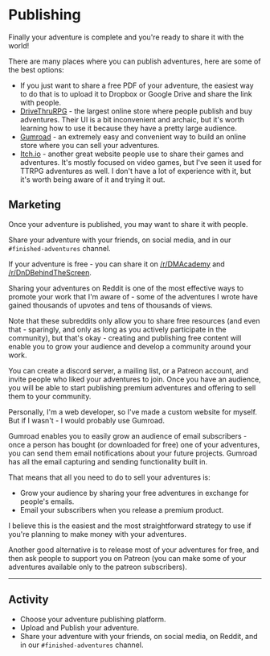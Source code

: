 <!-- # Publishing and Marketing -->
# Publishing
Finally your adventure is complete and you're ready to share it with the world!

There are many places where you can publish adventures, here are some of the best options:
- If you just want to share a free PDF of your adventure, the easiest way to do that is to upload it to Dropbox or Google Drive and share the link with people.
- [DriveThruRPG](https://www.drivethrurpg.com/) - the largest online store where people publish and buy adventures. Their UI is a bit inconvenient and archaic, but it's worth learning how to use it because they have a pretty large audience.
- [Gumroad](https://gumroad.com/) - an extremely easy and convenient way to build an online store where you can sell your adventures.
- [Itch.io](https://itch.io/) - another great website people use to share their games and adventures. It's mostly focused on video games, but I've seen it used for TTRPG adventures as well. I don't have a lot of experience with it, but it's worth being aware of it and trying it out.

## Marketing
Once your adventure is published, you may want to share it with people. 

Share your adventure with your friends, on social media, and in our  `#finished-adventures` channel.

<!--
The best sdventures submitted to thst channel will be published on our website (with your permission, ifnyou want')
-->

If your adventure is free - you can share it on [/r/DMAcademy](https://www.reddit.com/r/DMAcademy/) and [/r/DnDBehindTheScreen](https://www.reddit.com/r/DnDBehindTheScreen/).

Sharing your adventures on Reddit is one of the most effective ways to promote your work that I'm aware of - some of the adventures I wrote have gained thousands of upvotes and tens of thousands of views.

Note that these subreddits only allow you to share free resources (and even that - sparingly, and only as long as you actively participate in the community), but that's okay - creating and publishing free content will enable you to grow your audience and develop a community around your work.

You can create a discord server, a mailing list, or a Patreon account, and invite people who liked your adventures to join. Once you have an audience, you will be able to start publishing premium adventures and offering to sell them to your community.

Personally, I'm a web developer, so I've made a custom website for myself. But if I wasn't - I would probably use Gumroad. 

Gumroad enables you to easily grow an audience of email subscribers - once a person has bought (or downloaded for free) one of your adventures, you can send them email notifications about your future projects. Gumroad has all the email capturing and sending functionality built in.

That means that all you need to do to sell your adventures is:
- Grow your audience by sharing your free adventures in exchange for people's emails.
- Email your subscribers when you release a premium product.

I believe this is the easiest and the most straightforward strategy to use if you're planning to make money with your adventures.

Another good alternative is to release most of your adventures for free, and then ask people to support you on Patreon (you can make some of your adventures available only to the patreon subscribers).

<!--
Some people also seem to have success with Facebook and Twitter. I'm not an expert in these platforms, but if you're using them actively you should try sharing your adventures there.

Making money with your adventures. Publishing. Uploading it to the website. Drivethroughrpg (NOT step by step tutorial). Gumroad. RPGAdventures. Releasing on patreon. Marketing (free content marketing on subreddits, actual plays on youtube, just record the discord screen with OBS).

marketing
publishing
Publishing software. Crafting the adventure in affinity designer or homebrewery or my own tool. Give them the affinity publisher templates?

when you submit to reddit - be smart about the moderators.

## Submitting your adventure to RPGAdventures
Showcase it on front page, get traffic from our website.


For personal games - just use pinterest and artstation.

Illustrations and maps. Using software (dungeondraft, affiliate link). Hiring freelancers, or using copyright free images. Collaborating. (add art collab channel? Send them to my DA server?).
Contact artstation artist and ask if you can use their artwork (for free or for money).

-->


---
## Activity
- Choose your adventure publishing platform.
- Upload and Publish your adventure.
- Share your adventure with your friends, on social media, on Reddit, and in our  `#finished-adventures` channel.
